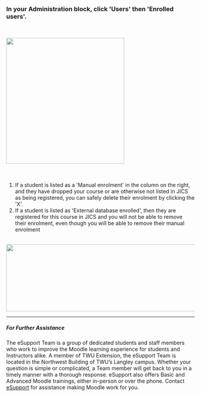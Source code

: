 <div class="clarify-article">
<div class="clarify-steps-container">
<div class="clarify-step-container" id="clarify-step-1">
<h3 class="clarify-step-title">In your Administration block, click &#39;Users&#39; then &#39;Enrolled users&#39;.</h3>

<p>&nbsp;</p>

<div class="clarify-step-image-wrapper">
<div class="clarify-step-image-container"><img alt="" class="clarify-step-image" height="336" src="http://media.screensteps.me/e-support/mycqq4/in-your-administration-block--click--users--then--enrolled-users-.png?1505155117" width="315" /></div>
</div>
</div>

<div class="clarify-clear">&nbsp;</div>

<div class="clarify-clear">&nbsp;</div>

<div class="clarify-step-container" id="clarify-step-2">
<div class="clarify-step-instructions">
<ol>
	<li>If a student is listed as a &#39;Manual enrolment&#39; in the column on the right, and they have dropped your course or are otherwise not listed in JICS as being registered, you can safely delete their enrolment by clicking the &#39;X&#39;.</li>
	<li>If a student is listed as &#39;External database enrolled&#39;, then they are registered for this course in JICS and you will not be able to remove their enrolment, even though you will be able to remove their manual enrolment</li>
</ol>
</div>

<div class="clarify-step-image-wrapper">
<div class="clarify-step-image-container">&nbsp;</div>

<div class="clarify-step-image-container"><img alt="" class="clarify-step-image" height="179" src="http://media.screensteps.me/e-support/mycqq4/92b392bb-86fd-467f-8213-10cea9bb63fc.png?1505155118" width="877" /></div>
</div>
</div>



---

##### For Further Assistance

The eSupport Team is a group of dedicated students and staff members who work to improve the Moodle learning experience for students and Instructors alike. A member of TWU Extension, the eSupport Team is located in the Northwest Building of TWU’s Langley campus. Whether your question is simple or complicated, a Team member will get back to you in a timely manner with a thorough response. eSupport also offers Basic and Advanced Moodle trainings, either in-person or over the phone. Contact [eSupport](https://trinitywestern.teamdynamix.com/TDClient/Requests/ServiceDet?ID=16141) for assistance making Moodle work for you.

